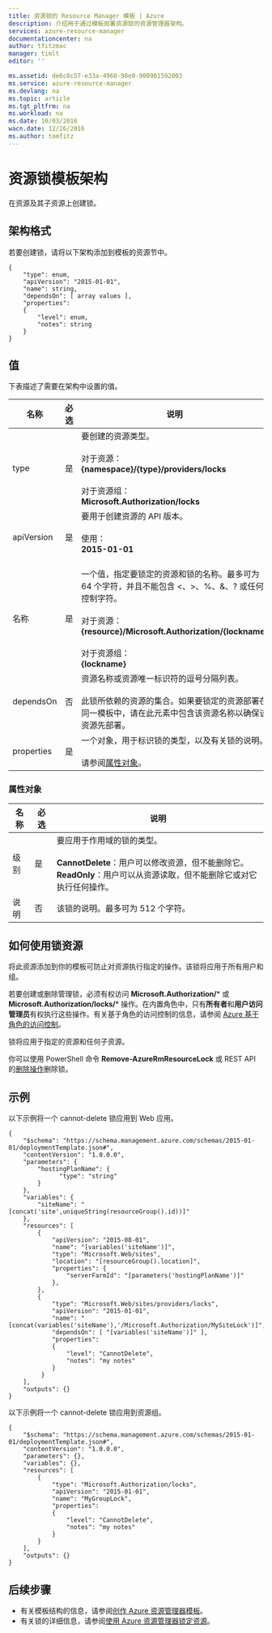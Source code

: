 ```yaml
---
title: 资源锁的 Resource Manager 模板 | Azure
description: 介绍用于通过模板部署资源锁的资源管理器架构。
services: azure-resource-manager
documentationcenter: na
author: tfitzmac
manager: timlt
editor: ''

ms.assetid: de6c0c57-e33a-4960-98e0-900901592003
ms.service: azure-resource-manager
ms.devlang: na
ms.topic: article
ms.tgt_pltfrm: na
ms.workload: na
ms.date: 10/03/2016
wacn.date: 12/26/2016
ms.author: tomfitz
---
```


# 资源锁模板架构
在资源及其子资源上创建锁。

## 架构格式
若要创建锁，请将以下架构添加到模板的资源节中。

```
{
    "type": enum,
    "apiVersion": "2015-01-01",
    "name": string,
    "dependsOn": [ array values ],
    "properties":
    {
        "level": enum,
        "notes": string
    }
}
```

## 值
下表描述了需要在架构中设置的值。

| 名称 | 必选 | 说明 |
| --- | --- | --- |
| type |是 |要创建的资源类型。<br /><br />对于资源：<br />**{namespace}/{type}/providers/locks**<br /><br/>对于资源组：<br />**Microsoft.Authorization/locks** |
| apiVersion |是 |要用于创建资源的 API 版本。<br /><br />使用：<br />**2015-01-01**<br /><br /> |
| 名称 |是 |一个值，指定要锁定的资源和锁的名称。最多可为 64 个字符，并且不能包含 <、>、%、&、? 或任何控制字符。<br /><br />对于资源：<br />**{resource}/Microsoft.Authorization/{lockname}**<br /><br />对于资源组：<br />**{lockname}** |
| dependsOn |否 |资源名称或资源唯一标识符的逗号分隔列表。<br /><br />此锁所依赖的资源的集合。如果要锁定的资源部署在同一模板中，请在此元素中包含该资源名称以确保该资源先部署。 |
| properties |是 |一个对象，用于标识锁的类型，以及有关锁的说明。<br /><br />请参阅[属性对象](#properties-object)。 |

### <a name="properties-object"></a> 属性对象
| 名称 | 必选 | 说明 |
| --- | --- | --- |
| 级别 |是 |要应用于作用域的锁的类型。<br /><br />**CannotDelete**：用户可以修改资源，但不能删除它。<br />**ReadOnly**：用户可以从资源读取，但不能删除它或对它执行任何操作。 |
| 说明 |否 |该锁的说明。最多可为 512 个字符。 |

## 如何使用锁资源
将此资源添加到你的模板可防止对资源执行指定的操作。该锁将应用于所有用户和组。

若要创建或删除管理锁，必须有权访问 **Microsoft.Authorization/*** 或 **Microsoft.Authorization/locks/*** 操作。在内置角色中，只有**所有者**和**用户访问管理员**有权执行这些操作。有关基于角色的访问控制的信息，请参阅 [Azure 基于角色的访问控制](../active-directory/role-based-access-control-configure.md)。

锁将应用于指定的资源和任何子资源。

你可以使用 PowerShell 命令 **Remove-AzureRmResourceLock** 或 REST API 的[删除操作](https://msdn.microsoft.com/zh-cn/library/azure/mt204562.aspx)删除锁。

## 示例
以下示例将一个 cannot-delete 锁应用到 Web 应用。

```
{
    "$schema": "https://schema.management.azure.com/schemas/2015-01-01/deploymentTemplate.json#",
    "contentVersion": "1.0.0.0",
    "parameters": {
        "hostingPlanName": {
              "type": "string"
        }
    },
    "variables": {
        "siteName": "[concat('site',uniqueString(resourceGroup().id))]"
    },
    "resources": [
        {
            "apiVersion": "2015-08-01",
            "name": "[variables('siteName')]",
            "type": "Microsoft.Web/sites",
            "location": "[resourceGroup().location]",
            "properties": {
                "serverFarmId": "[parameters('hostingPlanName')]"
            },
        },
        {
            "type": "Microsoft.Web/sites/providers/locks",
            "apiVersion": "2015-01-01",
            "name": "[concat(variables('siteName'),'/Microsoft.Authorization/MySiteLock')]",
            "dependsOn": [ "[variables('siteName')]" ],
            "properties":
            {
                "level": "CannotDelete",
                "notes": "my notes"
            }
         }
    ],
    "outputs": {}
}
```

以下示例将一个 cannot-delete 锁应用到资源组。

```
{
    "$schema": "https://schema.management.azure.com/schemas/2015-01-01/deploymentTemplate.json#",
    "contentVersion": "1.0.0.0",
    "parameters": {},
    "variables": {},
    "resources": [
        {
            "type": "Microsoft.Authorization/locks",
            "apiVersion": "2015-01-01",
            "name": "MyGroupLock",
            "properties":
            {
                "level": "CannotDelete",
                "notes": "my notes"
            }
        }
    ],
    "outputs": {}
}
```

## 后续步骤
* 有关模板结构的信息，请参阅[创作 Azure 资源管理器模板](./resource-group-authoring-templates.md)。
* 有关锁的详细信息，请参阅[使用 Azure 资源管理器锁定资源](./resource-group-lock-resources.md)。

<!---HONumber=Mooncake_1219_2016-->